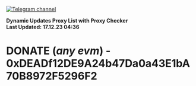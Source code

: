 [![Telegram channel](https://img.shields.io/endpoint?url=https://runkit.io/damiankrawczyk/telegram-badge/branches/master?url=https://t.me/n4z4v0d)](https://t.me/n4z4v0d) 

**Dynamic Updates Proxy List with Proxy Checker**  
**Last Updated: 17.12.23 04:36**

# DONATE (_any evm_) - 0xDEADf12DE9A24b47Da0a43E1bA70B8972F5296F2
